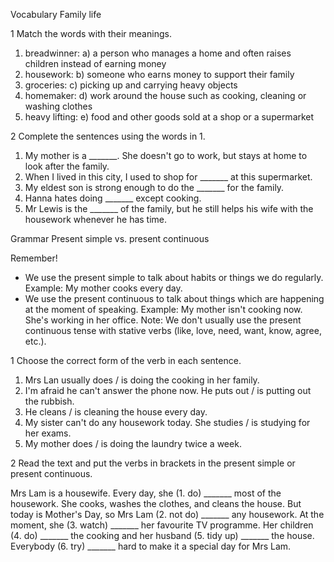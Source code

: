 Vocabulary
Family life

1 Match the words with their meanings.

1. breadwinner: a) a person who manages a home and often raises children instead of earning money
2. housework: b) someone who earns money to support their family
3. groceries: c) picking up and carrying heavy objects
4. homemaker: d) work around the house such as cooking, cleaning or washing clothes
5. heavy lifting: e) food and other goods sold at a shop or a supermarket

2 Complete the sentences using the words in 1.

1. My mother is a _______. She doesn't go to work, but stays at home to look after the family.
2. When I lived in this city, I used to shop for _______ at this supermarket.
3. My eldest son is strong enough to do the _______ for the family.
4. Hanna hates doing _______ except cooking.
5. Mr Lewis is the _______ of the family, but he still helps his wife with the housework whenever he has time.

Grammar
Present simple vs. present continuous

Remember!
- We use the present simple to talk about habits or things we do regularly.
Example: My mother cooks every day.
- We use the present continuous to talk about things which are happening at the moment of speaking.
Example: My mother isn't cooking now. She's working in her office.
Note: We don't usually use the present continuous tense with stative verbs (like, love, need, want, know, agree, etc.).

1 Choose the correct form of the verb in each sentence.

1. Mrs Lan usually does / is doing the cooking in her family.
2. I'm afraid he can't answer the phone now. He puts out / is putting out the rubbish.
3. He cleans / is cleaning the house every day.
4. My sister can't do any housework today. She studies / is studying for her exams.
5. My mother does / is doing the laundry twice a week.

2 Read the text and put the verbs in brackets in the present simple or present continuous.

Mrs Lam is a housewife. Every day, she (1. do) _______ most of the housework. She cooks, washes the clothes, and cleans the house. But today is Mother's Day, so Mrs Lam (2. not do) _______ any housework. At the moment, she (3. watch) _______ her favourite TV programme. Her children (4. do) _______ the cooking and her husband (5. tidy up) _______ the house. Everybody (6. try) _______ hard to make it a special day for Mrs Lam.